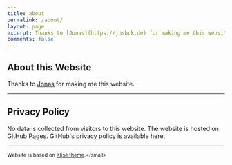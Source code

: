 ```yaml
---
title: about
permalink: /about/
layout: page
excerpt: Thanks to [Jonas](https://jnsbck.de) for making me this website.
comments: false
---
```


## About this Website

Thanks to [Jonas](jnsbck.de) for making me this website.

<hr>

## Privacy Policy

No data is collected from visitors to this website. The website is hosted on GitHub Pages. GitHub's privacy policy is available here.

<hr>

<small>Website is based on [Klisé theme]("https://github.com/piharpi/jekyll-klise").</small>
